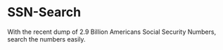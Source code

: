# SSN-Search
With the recent dump of 2.9 Billion Americans Social Security Numbers, search the numbers easily.
